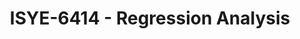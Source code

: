 ---
layout: course
title: ISYE-6414 - Regression Analysis
aliases: 
course_id: ISYE-6414
permalink: /ISYE-6414/
avg_difficulty: 2.84
avg_rating: 3.26
avg_workload: 8.88
type: course_page
---